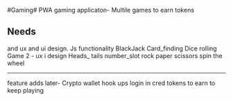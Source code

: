 #Gaming#
PWA gaming applicaton-
Multile games to earn tokens



## Needs ##
and ux and ui design.
Js functionality
BlackJack
Card_finding
Dice rolling
Game 2 - ux i design
Heads_ tails
number_slot
rock paper scissors 
spin the wheel

----
feature adds later-
Crypto wallet hook ups
login in cred 
tokens to earn to keep playing
